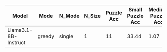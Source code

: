 |        Model         |  Mode  |  N_Mode  |  N_Size  |  Puzzle Acc  |  Small Puzzle Acc  |  Medium Puzzle Acc  |  Large Puzzle Acc  |  XL Puzzle Acc  |  Cell Acc  |  No answer  |  Total Puzzles  |  Reason Lens  |
|----------------------|--------|----------|----------|--------------|--------------------|---------------------|--------------------|-----------------|------------|-------------|-----------------|---------------|
| Llama3.1-8B-Instruct | greedy |  single  |    1     |      11      |       33.44        |        1.07         |         0          |        0        |   12.27    |    62.4     |      1000       |    1021.66    |